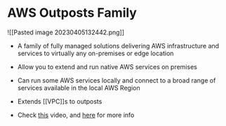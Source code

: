 # AWS Outposts Family
![[Pasted image 20230405132442.png]]
- A family of fully managed solutions delivering AWS infrastructure and services to virtually any on-premises or edge location
- Allow you to extend and run native AWS services on premises
- Can run some AWS services locally and connect to a broad range of services available in the local AWS Region
- Extends [[VPC]]s to outposts

- Check [this](https://www.youtube.com/watch?v=ppG2FFB0mMQ&ab_channel=AmazonWebServices) video, and [here](https://aws.amazon.com/outposts/) for more info